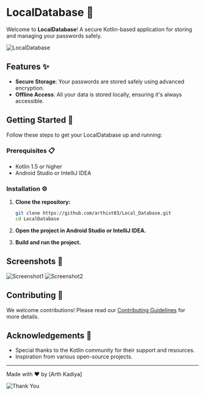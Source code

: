 # LocalDatabase 🔐

Welcome to **LocalDatabase**! A secure Kotlin-based application for storing and managing your passwords safely. 

![LocalDatabase](https://i.giphy.com/media/v1.Y2lkPTc5MGI3NjExbnRheTBleTR6a3B0Ymlpcm92c3k1czQ2b2Iwb2d5ODMzdXY5N28xOSZlcD12MV9pbnRlcm5hbF9naWZfYnlfaWQmY3Q9Zw/pOEbLRT4SwD35IELiQ/giphy.gif)

## Features ✨

- **Secure Storage**: Your passwords are stored safely using advanced encryption.
- **Offline Access**: All your data is stored locally, ensuring it's always accessible.

## Getting Started 🚀

Follow these steps to get your LocalDatabase up and running:

### Prerequisites 📋

- Kotlin 1.5 or higher
- Android Studio or IntelliJ IDEA

### Installation ⚙️

1. **Clone the repository:**
    ```bash
    git clone https://github.com/arthist03/Local_Database.git
    cd LocalDatabase
    ```

2. **Open the project in Android Studio or IntelliJ IDEA.**

3. **Build and run the project.**

## Screenshots 📸

![Screenshot1](https://via.placeholder.com/400x300)
![Screenshot2](https://via.placeholder.com/400x300)

## Contributing 🤝

We welcome contributions! Please read our [Contributing Guidelines](CONTRIBUTING.md) for more details.

## Acknowledgements 🙏

- Special thanks to the Kotlin community for their support and resources.
- Inspiration from various open-source projects.

---

Made with ❤️ by [Arth Kadiya]

![Thank You](https://i.giphy.com/media/v1.Y2lkPTc5MGI3NjExeXU2ZjI3dXNoYjluZ3RocW0zeGxwbms5NHg1cDB5aDJxOG54Ym9pYiZlcD12MV9pbnRlcm5hbF9naWZfYnlfaWQmY3Q9Zw/4J5wyaYicfmALR6LNe/giphy.gif)
